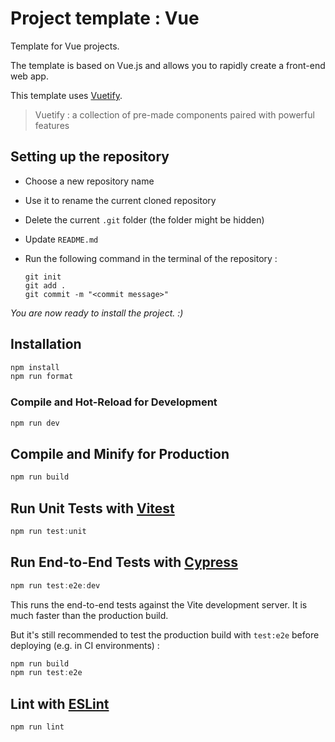 # Project template : Vue

Template for Vue projects.

The template is based on Vue.js and allows you to rapidly create a front-end web app.

This template uses [Vuetify](https://vuetifyjs.com/en/).

> Vuetify : a collection of pre-made components paired with powerful features

## Setting up the repository

- Choose a new repository name

- Use it to rename the current cloned repository

- Delete the current `.git` folder (the folder might be hidden)

- Update `README.md`

- Run the following command in the terminal of the repository :

  ```git
  git init
  git add .
  git commit -m "<commit message>"
  ```

*You are now ready to install the project. :)*

## Installation

``` powershell
npm install
npm run format
```

### Compile and Hot-Reload for Development

``` powershell
npm run dev
```

## Compile and Minify for Production

``` powershell
npm run build
```

## Run Unit Tests with [Vitest](https://vitest.dev/)

``` powershell
npm run test:unit
```

## Run End-to-End Tests with [Cypress](https://www.cypress.io/)

``` powershell
npm run test:e2e:dev
```

This runs the end-to-end tests against the Vite development server. It is much faster than the production build.

But it's still recommended to test the production build with `test:e2e` before deploying (e.g. in CI environments) :

``` powershell
npm run build
npm run test:e2e
```

## Lint with [ESLint](https://eslint.org/)

``` powershell
npm run lint
```

